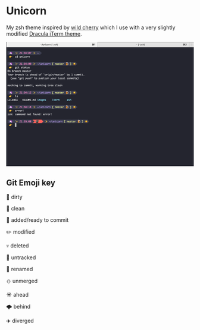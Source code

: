 # Unicorn #

My zsh theme inspired by [wild cherry](https://github.com/mashaal/wild-cherry) which I use with a very slightly modified [Dracula iTerm theme](https://draculatheme.com/iterm/).

![Unicorn](https://github.com/juliuscaesar/unicorn/blob/master/images/unicorn.png)

## Git Emoji key ##
 🍕 dirty

 🍺 clean

 🐣 added/ready to commit

 ✏️ modified

 💀 deleted

 👻 untracked

 🤖 renamed

 ⛄️ unmerged

 ☀️ ahead

 🌩 behind

 ✈️ diverged
